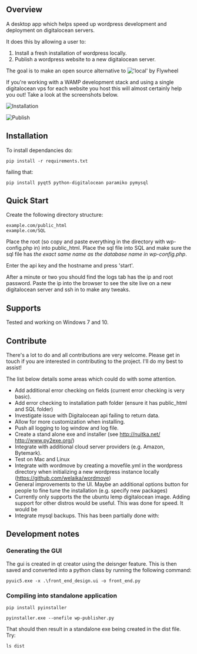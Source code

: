 ## Overview

A desktop app which helps speed up wordpress development and deployment on digitalocean servers.

It does this by allowing a user to:

1. Install a fresh installation of wordpress locally.
2. Publish a wordpress website to a new digitalocean server.

The goal is to make an open source alternative to !['local' by Flywheel](https://local.getflywheel.com/)

If you're working with a WAMP development stack and using a single digitalocean vps for each website you host this will almost certainly help you out! Take a look at the screenshots below.

![Installation](https://raw.githubusercontent.com/vivithemage/do-wp/master/docs/screenshot-install.png)

![Publish](https://raw.githubusercontent.com/vivithemage/do-wp/master/docs/screenshot-publish.png)


## Installation

To install dependancies do:

    pip install -r requirements.txt

failing that:

    pip install pyqt5 python-digitalocean paramiko pymysql


## Quick Start

Create the following directory structure:

    example.com/public_html
    example.com/SQL

Place the root (so copy and paste everything in the directory with wp-config.php in) into public_html.
Place the sql file into SQL and make sure the sql file has *the exact same name as the database name in wp-config.php*.

Enter the api key and the hostname and press 'start'.

After a minute or two you should find the logs tab has the ip and root password. Paste the ip into the browser to see the site live on a new digitalocean server and ssh in to make any tweaks.

## Supports

Tested and working on Windows 7 and 10.


## Contribute

There's a lot to do and all contributions are very welcome. Please get in touch if you are interested in contributing to the project. I'll do my best to assist!

The list below details some areas which could do with some attention.

* Add additional error checking on fields (current error checking is very basic).
* Add error checking to installation path folder (ensure it has public_html and SQL folder)
* Investigate issue with Digitalocean api failing to return data.
* Allow for more customization when installing.
* Push all logging to log window and log file.
* Create a stand alone exe and installer (see http://nuitka.net/ http://www.py2exe.org/)
* Integrate with additional cloud server providers (e.g. Amazon, Bytemark).
* Test on Mac and Linux
* Integrate with wordmove by creating a movefile.yml in the wordpress directory when initializing a new wordpress instance locally (https://github.com/welaika/wordmove)
* General improvements to the UI. Maybe an additional options button for people to fine tune the installation (e.g. specify new packages)
* Currently only supports the the ubuntu lemp digitalocean image. Adding support for other distros would be useful. This was done for speed. It would be 
* Integrate mysql backups. This has been partially done with: 


## Development notes

### Generating the GUI


The gui is created in qt creator using the deisnger feature. This is then saved and converted into a
python class by running the following command:

    pyuic5.exe -x .\front_end_design.ui -o front_end.py


### Compiling into standalone application

    pip install pyinstaller
    
    pyinstaller.exe --onefile wp-publisher.py
    
That should then result in a standalone exe being created in the dist file. Try:

    ls dist
